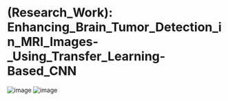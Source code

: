 # (Research_Work): Enhancing_Brain_Tumor_Detection_in_MRI_Images-_Using_Transfer_Learning-Based_CNN
![image](https://github.com/user-attachments/assets/6a35d906-f310-483f-8aa7-3c13d44312d7)
![image](https://github.com/user-attachments/assets/d02a44af-2115-415a-8b7c-674a8de0c2e5)

